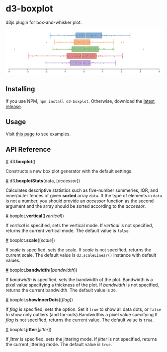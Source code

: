 # d3-boxplot

d3js plugin for box-and-whisker plot.

![d3-boxplot](d3-boxplot.png)

## Installing

If you use NPM, `npm install d3-boxplot`. Otherwise, download the
[latest release](https://github.com/aknngs/d3-boxplot/releases/latest).

## Usage

Visit [this page](https://beta.observablehq.com/@akngs/d3-boxplot) to see examples.

## API Reference

<a href="#boxplot" name="boxplot">#</a> d3.<b>boxplot</b>()

Constructs a new box plot generator with the default settings.

<a href="#boxplotStats" name="boxplotStats">#</a> d3.<b>boxplotStats</b>(data, [*accessor*])

Calculates descriptive statistics such as five-number summeries, IQR, and inner/outer fences of
given **sorted** array `data`. If the type of elements in `data` is not a number, you should
provide an *accessor* function as the second argument and the array should be sorted according to
the *accessor*.

<a href="#boxplot_vertical" name="boxplot_vertical">#</a> boxplot.<b>vertical</b>([*vertical*])

If *vertical* is specified, sets the vertical mode. If *vertical* is not specified, returns the
current vertical mode. The default value is `false`.

<a href="#boxplot_scale" name="boxplot_scale">#</a> boxplot.<b>scale</b>([*scale*])

If *scale* is specified, sets the scale. If *scale* is not specified, returns the current scale.
The default value is `d3.scaleLinear()` instance with default values.

<a href="#boxplot_bandwidth" name="boxplot_bandwidth">#</a> boxplot.<b>bandwidth</b>([*bandwidth*])

If *bandwidth* is specified, sets the bandwidth of the plot. Bandwidth is a pixel value specifying
a thickness of the plot. If *bandwidth* is not specified, returns the current bandwidth. The
default value is `20`.

<a href="#boxplot_showInnerDots" name="boxplot_showInnerDots">#</a> boxplot.<b>showInnerDots</b>([*flag*])

If *flag* is specified, sets the option. Set it `true` to show all data dots, or `false` to show
only outliers (and far-outs).Bandwidthis a pixel value specifying If *flag* is not specified,
returns the current value. The default value is `true`.

<a href="#boxplot_jitter" name="boxplot_jitter">#</a> boxplot.<b>jitter</b>([*jitter*])

If *jitter* is specified, sets the jittering mode. If *jitter* is not specified, returns the
current jittering mode. The default value is `true`.
